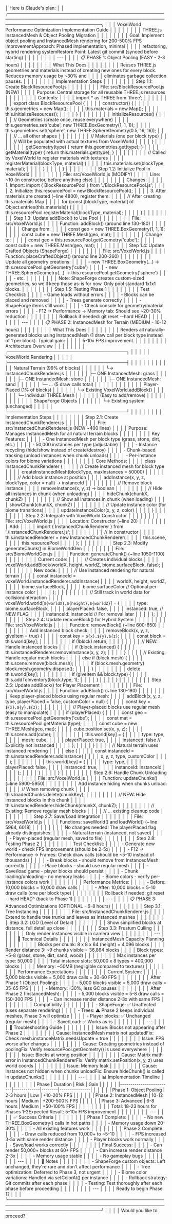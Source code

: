 │ Here is Claude's plan:                                                                                                              │
│ ╭─────────────────────────────────────────────────────────────────────────────────────────────────────────────────────────────────╮ │
│ │ VoxelWorld Performance Optimization Implementation Guide                                                                        │ │
│ │                                                                                                                                 │ │
│ │ THREE.js InstancedMesh & Object Pooling Migration                                                                               │ │
│ │                                                                                                                                 │ │
│ │ Goal: Implement object pooling and InstancedMesh rendering for 200-500% FPS improvementApproach: Phased implementation, minimal │ │
│ │  refactoring, hybrid rendering systemRestore Point: Latest git commit (synced before starting)                                  │ │
│ │                                                                                                                                 │ │
│ │ ---                                                                                                                             │ │
│ │ 📋 PHASE 1: Object Pooling (EASY - 2-3 hours)                                                                                   │ │
│ │                                                                                                                                 │ │
│ │ What This Does                                                                                                                  │ │
│ │                                                                                                                                 │ │
│ │ Reuses THREE.js geometries and materials instead of creating new ones for every block. Reduces memory usage by ~30% and         │ │
│ │ eliminates garbage collection pauses.                                                                                           │ │
│ │                                                                                                                                 │ │
│ │ Implementation Steps                                                                                                            │ │
│ │                                                                                                                                 │ │
│ │ Step 1.1: Create BlockResourcePool.js                                                                                           │ │
│ │                                                                                                                                 │ │
│ │ File: src/BlockResourcePool.js (NEW)                                                                                            │ │
│ │ Purpose: Central storage for all reusable THREE.js resources                                                                    │ │
│ │                                                                                                                                 │ │
│ │ Contents:                                                                                                                       │ │
│ │ import * as THREE from 'three';                                                                                                 │ │
│ │                                                                                                                                 │ │
│ │ export class BlockResourcePool {                                                                                                │ │
│ │   constructor() {                                                                                                               │ │
│ │     this.geometries = new Map();                                                                                                │ │
│ │     this.materials = new Map();                                                                                                 │ │
│ │     this.initializeResources();                                                                                                 │ │
│ │   }                                                                                                                             │ │
│ │                                                                                                                                 │ │
│ │   initializeResources() {                                                                                                       │ │
│ │     // Geometries (create once, reuse everywhere)                                                                               │ │
│ │     this.geometries.set('cube', new THREE.BoxGeometry(1, 1, 1));                                                                │ │
│ │     this.geometries.set('sphere', new THREE.SphereGeometry(0.5, 16, 16));                                                       │ │
│ │     // ... all other shapes                                                                                                     │ │
│ │                                                                                                                                 │ │
│ │     // Materials (one per block type)                                                                                           │ │
│ │     // Will be populated with actual textures from VoxelWorld                                                                   │ │
│ │   }                                                                                                                             │ │
│ │                                                                                                                                 │ │
│ │   getGeometry(type) { return this.geometries.get(type); }                                                                       │ │
│ │   getMaterial(type) { return this.materials.get(type); }                                                                        │ │
│ │                                                                                                                                 │ │
│ │   // Called by VoxelWorld to register materials with textures                                                                   │ │
│ │   registerMaterial(blockType, material) {                                                                                       │ │
│ │     this.materials.set(blockType, material);                                                                                    │ │
│ │   }                                                                                                                             │ │
│ │ }                                                                                                                               │ │
│ │                                                                                                                                 │ │
│ │ Step 1.2: Initialize Pool in VoxelWorld                                                                                         │ │
│ │                                                                                                                                 │ │
│ │ File: src/VoxelWorld.js (MODIFY)                                                                                                │ │
│ │ Line: ~10 (in constructor, before anything else)                                                                                │ │
│ │                                                                                                                                 │ │
│ │ Changes:                                                                                                                        │ │
│ │ 1. Import: import { BlockResourcePool } from './BlockResourcePool.js';                                                          │ │
│ │ 2. Initialize: this.resourcePool = new BlockResourcePool();                                                                     │ │
│ │ 3. After materials are created (~line 4800), register them:                                                                     │ │
│ │ // After creating this.materials Map                                                                                            │ │
│ │ for (const [blockType, material] of Object.entries(this.materials)) {                                                           │ │
│ │   this.resourcePool.registerMaterial(blockType, material);                                                                      │ │
│ │ }                                                                                                                               │ │
│ │                                                                                                                                 │ │
│ │ Step 1.3: Update addBlock() to Use Pool                                                                                         │ │
│ │                                                                                                                                 │ │
│ │ File: src/VoxelWorld.js                                                                                                         │ │
│ │ Function: addBlock() (around line 130-180)                                                                                      │ │
│ │                                                                                                                                 │ │
│ │ Change from:                                                                                                                    │ │
│ │ const geo = new THREE.BoxGeometry(1, 1, 1);                                                                                     │ │
│ │ const cube = new THREE.Mesh(geo, mat);                                                                                          │ │
│ │                                                                                                                                 │ │
│ │ Change to:                                                                                                                      │ │
│ │ const geo = this.resourcePool.getGeometry('cube');                                                                              │ │
│ │ const cube = new THREE.Mesh(geo, mat);                                                                                          │ │
│ │                                                                                                                                 │ │
│ │ Step 1.4: Update Crafted Objects (ShapeForge)                                                                                   │ │
│ │                                                                                                                                 │ │
│ │ File: src/VoxelWorld.js                                                                                                         │ │
│ │ Function: placeCraftedObject() (around line 200-260)                                                                            │ │
│ │                                                                                                                                 │ │
│ │ Update all geometry creations:                                                                                                  │ │
│ │ - new THREE.BoxGeometry(...) → this.resourcePool.getGeometry('cube')                                                            │ │
│ │ - new THREE.SphereGeometry(...) → this.resourcePool.getGeometry('sphere')                                                       │ │
│ │ - etc.                                                                                                                          │ │
│ │                                                                                                                                 │ │
│ │ Note: ShapeForge creates custom-sized geometries, so we'll keep those as-is for now. Only pool standard 1x1x1 blocks.           │ │
│ │                                                                                                                                 │ │
│ │ Step 1.5: Testing Phase 1                                                                                                       │ │
│ │                                                                                                                                 │ │
│ │ Test Checklist:                                                                                                                 │ │
│ │ - Game loads without errors                                                                                                     │ │
│ │ - Blocks can be placed and removed                                                                                              │ │
│ │ - Trees generate correctly                                                                                                      │ │
│ │ - ShapeForge items still work                                                                                                   │ │
│ │ - Check console for geometry/material errors                                                                                    │ │
│ │ - F12 → Performance → Memory tab: Should see ~20-30% reduction                                                                  │ │
│ │                                                                                                                                 │ │
│ │ Rollback if needed: git reset --hard HEAD                                                                                       │ │
│ │                                                                                                                                 │ │
│ │ ---                                                                                                                             │ │
│ │ 📋 PHASE 2: InstancedMesh for Terrain (MEDIUM - 10-12 hours)                                                                    │ │
│ │                                                                                                                                 │ │
│ │ What This Does                                                                                                                  │ │
│ │                                                                                                                                 │ │
│ │ Renders all naturally-generated blocks using InstancedMesh (1 draw call per block type instead of 1 per block). Typical gain:   │ │
│ │ 5-10x FPS improvement.                                                                                                          │ │
│ │                                                                                                                                 │ │
│ │ Architecture Overview                                                                                                           │ │
│ │                                                                                                                                 │ │
│ │ ┌─────────────────────────────────────┐                                                                                         │ │
│ │ │       VoxelWorld Rendering          │                                                                                         │ │
│ │ ├─────────────────────────────────────┤                                                                                         │ │
│ │ │                                     │                                                                                         │ │
│ │ │  Natural Terrain (99% of blocks)   │                                                                                          │ │
│ │ │  └→ InstancedChunkRenderer.js      │                                                                                          │ │
│ │ │     ├─ ONE InstancedMesh: grass    │                                                                                          │ │
│ │ │     ├─ ONE InstancedMesh: stone    │                                                                                          │ │
│ │ │     ├─ ONE InstancedMesh: sand     │                                                                                          │ │
│ │ │     └─ ... (5 draw calls total)    │                                                                                          │ │
│ │ │                                     │                                                                                         │ │
│ │ │  Player-Placed (1% of blocks)      │                                                                                          │ │
│ │ │  └→ Existing VoxelWorld.addBlock() │                                                                                          │ │
│ │ │     └─ Individual THREE.Mesh       │                                                                                          │ │
│ │ │        (Easy to add/remove)         │                                                                                         │ │
│ │ │                                     │                                                                                         │ │
│ │ │  ShapeForge Objects                 │                                                                                         │ │
│ │ │  └→ Existing system (unchanged)    │                                                                                          │ │
│ │ └─────────────────────────────────────┘                                                                                         │ │
│ │                                                                                                                                 │ │
│ │ Implementation Steps                                                                                                            │ │
│ │                                                                                                                                 │ │
│ │ Step 2.1: Create InstancedChunkRenderer.js                                                                                      │ │
│ │                                                                                                                                 │ │
│ │ File: src/InstancedChunkRenderer.js (NEW ~400 lines)                                                                            │ │
│ │ Purpose: Manages InstancedMesh for all natural terrain blocks                                                                   │ │
│ │                                                                                                                                 │ │
│ │ Key Features:                                                                                                                   │ │
│ │ - One InstancedMesh per block type (grass, stone, dirt, etc.)                                                                   │ │
│ │ - 50,000 instances per type (adjustable)                                                                                        │ │
│ │ - Instance recycling (hide/show instead of create/destroy)                                                                      │ │
│ │ - Chunk-based tracking (unload instances when chunk unloads)                                                                    │ │
│ │ - Per-instance colors for biome variations                                                                                      │ │
│ │                                                                                                                                 │ │
│ │ Core Methods:                                                                                                                   │ │
│ │ class InstancedChunkRenderer {                                                                                                  │ │
│ │   // Create instanced mesh for block type                                                                                       │ │
│ │   createInstancedMesh(blockType, maxInstances = 50000)                                                                          │ │
│ │                                                                                                                                 │ │
│ │   // Add block instance at position                                                                                             │ │
│ │   addInstance(x, y, z, blockType, color = null) → instanceId                                                                    │ │
│ │                                                                                                                                 │ │
│ │   // Remove block instance                                                                                                      │ │
│ │   removeInstance(x, y, z) → boolean                                                                                             │ │
│ │                                                                                                                                 │ │
│ │   // Hide all instances in chunk (when unloading)                                                                               │ │
│ │   hideChunk(chunkX, chunkZ)                                                                                                     │ │
│ │                                                                                                                                 │ │
│ │   // Show all instances in chunk (when loading)                                                                                 │ │
│ │   showChunk(chunkX, chunkZ)                                                                                                     │ │
│ │                                                                                                                                 │ │
│ │   // Update instance color (for biome transitions)                                                                              │ │
│ │   updateInstanceColor(x, y, z, color)                                                                                           │ │
│ │ }                                                                                                                               │ │
│ │                                                                                                                                 │ │
│ │ Step 2.2: Integrate with VoxelWorld Constructor                                                                                 │ │
│ │                                                                                                                                 │ │
│ │ File: src/VoxelWorld.js                                                                                                         │ │
│ │ Location: Constructor (~line 20)                                                                                                │ │
│ │                                                                                                                                 │ │
│ │ Add:                                                                                                                            │ │
│ │ import { InstancedChunkRenderer } from './InstancedChunkRenderer.js';                                                           │ │
│ │                                                                                                                                 │ │
│ │ // In constructor                                                                                                               │ │
│ │ this.instancedRenderer = new InstancedChunkRenderer(                                                                            │ │
│ │   this.scene,                                                                                                                   │ │
│ │   this.resourcePool                                                                                                             │ │
│ │ );                                                                                                                              │ │
│ │                                                                                                                                 │ │
│ │ Step 2.3: Modify generateChunk() in BiomeWorldGen                                                                               │ │
│ │                                                                                                                                 │ │
│ │ File: src/BiomeWorldGen.js                                                                                                      │ │
│ │ Function: generateChunk() (~line 1050-1100)                                                                                     │ │
│ │                                                                                                                                 │ │
│ │ Current code:                                                                                                                   │ │
│ │ // Creates individual blocks                                                                                                    │ │
│ │ voxelWorld.addBlock(worldX, height, worldZ, biome.surfaceBlock, false);                                                         │ │
│ │                                                                                                                                 │ │
│ │ New code:                                                                                                                       │ │
│ │ // Use instanced rendering for natural terrain                                                                                  │ │
│ │ const instanceId = voxelWorld.instancedRenderer.addInstance(                                                                    │ │
│ │   worldX, height, worldZ,                                                                                                       │ │
│ │   biome.surfaceBlock,                                                                                                           │ │
│ │   biome.surfaceColor // Optional per-instance color                                                                             │ │
│ │ );                                                                                                                              │ │
│ │                                                                                                                                 │ │
│ │ // Still track in world data for collision/interaction                                                                          │ │
│ │ voxelWorld.world[`${worldX},${height},${worldZ}`] = {                                                                           │ │
│ │   type: biome.surfaceBlock,                                                                                                     │ │
│ │   playerPlaced: false,                                                                                                          │ │
│ │   instanced: true,        // NEW FLAG                                                                                           │ │
│ │   instanceId: instanceId  // For removal later                                                                                  │ │
│ │ };                                                                                                                              │ │
│ │                                                                                                                                 │ │
│ │ Step 2.4: Update removeBlock() for Hybrid System                                                                                │ │
│ │                                                                                                                                 │ │
│ │ File: src/VoxelWorld.js                                                                                                         │ │
│ │ Function: removeBlock() (~line 600-650)                                                                                         │ │
│ │                                                                                                                                 │ │
│ │ Add instanced block check:                                                                                                      │ │
│ │ removeBlock(x, y, z, giveItem = true) {                                                                                         │ │
│ │   const key = `${x},${y},${z}`;                                                                                                 │ │
│ │   const block = this.world[key];                                                                                                │ │
│ │                                                                                                                                 │ │
│ │   if (!block) return;                                                                                                           │ │
│ │                                                                                                                                 │ │
│ │   // NEW: Handle instanced blocks                                                                                               │ │
│ │   if (block.instanced) {                                                                                                        │ │
│ │     this.instancedRenderer.removeInstance(x, y, z);                                                                             │ │
│ │   }                                                                                                                             │ │
│ │   // Existing: Handle regular mesh blocks                                                                                       │ │
│ │   else if (block.mesh) {                                                                                                        │ │
│ │     this.scene.remove(block.mesh);                                                                                              │ │
│ │     if (block.mesh.geometry) block.mesh.geometry.dispose();                                                                     │ │
│ │   }                                                                                                                             │ │
│ │                                                                                                                                 │ │
│ │   delete this.world[key];                                                                                                       │ │
│ │                                                                                                                                 │ │
│ │   if (giveItem && block.type) {                                                                                                 │ │
│ │     this.addToInventory(block.type, 1);                                                                                         │ │
│ │   }                                                                                                                             │ │
│ │ }                                                                                                                               │ │
│ │                                                                                                                                 │ │
│ │ Step 2.5: Update addBlock() for Player Placement                                                                                │ │
│ │                                                                                                                                 │ │
│ │ File: src/VoxelWorld.js                                                                                                         │ │
│ │ Function: addBlock() (~line 130-180)                                                                                            │ │
│ │                                                                                                                                 │ │
│ │ Keep player-placed blocks using regular mesh:                                                                                   │ │
│ │ addBlock(x, y, z, type, playerPlaced = false, customColor = null) {                                                             │ │
│ │   const key = `${x},${y},${z}`;                                                                                                 │ │
│ │                                                                                                                                 │ │
│ │   // Player-placed blocks use regular mesh (easy to manipulate)                                                                 │ │
│ │   if (playerPlaced) {                                                                                                           │ │
│ │     const geo = this.resourcePool.getGeometry('cube');                                                                          │ │
│ │     const mat = this.resourcePool.getMaterial(type);                                                                            │ │
│ │     const cube = new THREE.Mesh(geo, mat);                                                                                      │ │
│ │     cube.position.set(x, y, z);                                                                                                 │ │
│ │     this.scene.add(cube);                                                                                                       │ │
│ │                                                                                                                                 │ │
│ │     this.world[key] = {                                                                                                         │ │
│ │       type: type,                                                                                                               │ │
│ │       mesh: cube,                                                                                                               │ │
│ │       playerPlaced: true,                                                                                                       │ │
│ │       instanced: false  // Explicitly not instanced                                                                             │ │
│ │     };                                                                                                                          │ │
│ │   }                                                                                                                             │ │
│ │   // Natural terrain uses instanced rendering                                                                                   │ │
│ │   else {                                                                                                                        │ │
│ │     const instanceId = this.instancedRenderer.addInstance(                                                                      │ │
│ │       x, y, z, type, customColor                                                                                                │ │
│ │     );                                                                                                                          │ │
│ │                                                                                                                                 │ │
│ │     this.world[key] = {                                                                                                         │ │
│ │       type: type,                                                                                                               │ │
│ │       playerPlaced: false,                                                                                                      │ │
│ │       instanced: true,                                                                                                          │ │
│ │       instanceId: instanceId                                                                                                    │ │
│ │     };                                                                                                                          │ │
│ │   }                                                                                                                             │ │
│ │ }                                                                                                                               │ │
│ │                                                                                                                                 │ │
│ │ Step 2.6: Handle Chunk Unloading                                                                                                │ │
│ │                                                                                                                                 │ │
│ │ File: src/VoxelWorld.js                                                                                                         │ │
│ │ Function: updateChunks() (~line 5900-5950)                                                                                      │ │
│ │                                                                                                                                 │ │
│ │ Add instance hiding when chunks unload:                                                                                         │ │
│ │ // When removing chunk                                                                                                          │ │
│ │ this.loadedChunks.delete(chunkKey);                                                                                             │ │
│ │                                                                                                                                 │ │
│ │ // NEW: Hide instanced blocks in this chunk                                                                                     │ │
│ │ this.instancedRenderer.hideChunk(chunkX, chunkZ);                                                                               │ │
│ │                                                                                                                                 │ │
│ │ // Existing: Remove regular mesh blocks                                                                                         │ │
│ │ // ... existing cleanup code                                                                                                    │ │
│ │                                                                                                                                 │ │
│ │ Step 2.7: Save/Load Integration                                                                                                 │ │
│ │                                                                                                                                 │ │
│ │ File: src/VoxelWorld.js                                                                                                         │ │
│ │ Functions: saveWorld() and loadWorld() (~line 5964, 6018)                                                                       │ │
│ │                                                                                                                                 │ │
│ │ No changes needed! The playerPlaced flag already distinguishes:                                                                 │ │
│ │ - Natural terrain (instanced, not saved)                                                                                        │ │
│ │ - Player-placed (regular mesh, saved to file)                                                                                   │ │
│ │                                                                                                                                 │ │
│ │ Step 2.8: Testing Phase 2                                                                                                       │ │
│ │                                                                                                                                 │ │
│ │ Test Checklist:                                                                                                                 │ │
│ │ - Generate new world - check FPS improvement (should be 2-5x)                                                                   │ │
│ │ - F12 → Performance → Frames: Check draw calls (should be ~5-10 instead of thousands)                                           │ │
│ │ - Break blocks - should remove from InstancedMesh correctly                                                                     │ │
│ │ - Place blocks - should use regular mesh                                                                                        │ │
│ │ - Save/load game - player blocks should persist                                                                                 │ │
│ │ - Chunk loading/unloading - no memory leaks                                                                                     │ │
│ │ - Biome colors - verify per-instance colors work                                                                                │ │
│ │                                                                                                                                 │ │
│ │ Performance Metrics:                                                                                                            │ │
│ │ - Before: 10,000 blocks = 10,000 draw calls                                                                                     │ │
│ │ - After: 10,000 blocks = 5-10 draw calls (one per block type)                                                                   │ │
│ │                                                                                                                                 │ │
│ │ Rollback if needed: git reset --hard HEAD^ (back to Phase 1)                                                                    │ │
│ │                                                                                                                                 │ │
│ │ ---                                                                                                                             │ │
│ │ 📋 PHASE 3: Advanced Optimizations (OPTIONAL - 6-8 hours)                                                                       │ │
│ │                                                                                                                                 │ │
│ │ Step 3.1: Tree Instancing                                                                                                       │ │
│ │                                                                                                                                 │ │
│ │ File: src/InstancedChunkRenderer.js                                                                                             │ │
│ │ Extend to handle tree trunks and leaves as instanced meshes                                                                     │ │
│ │                                                                                                                                 │ │
│ │ Step 3.2: LOD (Level of Detail)                                                                                                 │ │
│ │                                                                                                                                 │ │
│ │ Show simplified blocks at distance, full detail up close                                                                        │ │
│ │                                                                                                                                 │ │
│ │ Step 3.3: Frustum Culling                                                                                                       │ │
│ │                                                                                                                                 │ │
│ │ Only render instances visible in camera view                                                                                    │ │
│ │                                                                                                                                 │ │
│ │ ---                                                                                                                             │ │
│ │ 🔧 Technical Details                                                                                                            │ │
│ │                                                                                                                                 │ │
│ │ InstancedMesh Capacity Planning                                                                                                 │ │
│ │                                                                                                                                 │ │
│ │ Blocks per chunk: 8 x 8 x 64 (height) = 4,096 blocks                                                                            │ │
│ │ Render distance 3: ~9 chunks visible = 36,864 blocks                                                                            │ │
│ │ Block types: ~5-8 (grass, stone, dirt, sand, wood)                                                                              │ │
│ │                                                                                                                                 │ │
│ │ Max instances per type: 50,000                                                                                                  │ │
│ │ Total instance slots: 50,000 x 8 types = 400,000 blocks                                                                         │ │
│ │ Memory: ~50MB (negligible compared to textures)                                                                                 │ │
│ │                                                                                                                                 │ │
│ │ Performance Expectations                                                                                                        │ │
│ │                                                                                                                                 │ │
│ │ Current System:                                                                                                                 │ │
│ │ - 5,000 blocks visible = 5,000 draw calls = 30-60 FPS                                                                           │ │
│ │                                                                                                                                 │ │
│ │ After Phase 1 (Object Pooling):                                                                                                 │ │
│ │ - 5,000 blocks visible = 5,000 draw calls = 35-65 FPS                                                                           │ │
│ │ - Memory: -30%, less GC pauses                                                                                                  │ │
│ │                                                                                                                                 │ │
│ │ After Phase 2 (InstancedMesh):                                                                                                  │ │
│ │ - 5,000 blocks visible = 5-8 draw calls = 150-300 FPS                                                                           │ │
│ │ - Can increase render distance 2-3x with same FPS                                                                               │ │
│ │                                                                                                                                 │ │
│ │ Compatibility                                                                                                                   │ │
│ │                                                                                                                                 │ │
│ │ - ShapeForge: ✅ Unaffected (uses separate rendering)                                                                            │ │
│ │ - Trees: ⚠️ Phase 2 keeps individual meshes, Phase 3 will optimize                                                              │ │
│ │ - Player blocks: ✅ Unchanged (regular mesh)                                                                                     │ │
│ │ - Save/Load: ✅ Works as-is                                                                                                      │ │
│ │                                                                                                                                 │ │
│ │ ---                                                                                                                             │ │
│ │ 🚨 Troubleshooting Guide                                                                                                        │ │
│ │                                                                                                                                 │ │
│ │ Issue: Blocks not appearing after Phase 2                                                                                       │ │
│ │                                                                                                                                 │ │
│ │ Cause: InstancedMesh matrix not updatedFix: Check mesh.instanceMatrix.needsUpdate = true                                        │ │
│ │                                                                                                                                 │ │
│ │ Issue: FPS worse after changes                                                                                                  │ │
│ │                                                                                                                                 │ │
│ │ Cause: Creating geometries instead of poolingFix: Verify resourcePool.getGeometry() is used everywhere                          │ │
│ │                                                                                                                                 │ │
│ │ Issue: Blocks at wrong position                                                                                                 │ │
│ │                                                                                                                                 │ │
│ │ Cause: Matrix math error in InstancedChunkRendererFix: Verify matrix.setPosition(x, y, z) uses world coords                     │ │
│ │                                                                                                                                 │ │
│ │ Issue: Memory leak                                                                                                              │ │
│ │                                                                                                                                 │ │
│ │ Cause: Instances not hidden when chunks unloadFix: Ensure hideChunk() is called in updateChunks()                               │ │
│ │                                                                                                                                 │ │
│ │ ---                                                                                                                             │ │
│ │ 📊 Implementation Timeline                                                                                                      │ │
│ │                                                                                                                                 │ │
│ │ | Phase                   | Duration    | Risk   | Gain          |                                                              │ │
│ │ |-------------------------|-------------|--------|---------------|                                                              │ │
│ │ | Phase 1: Object Pooling | 2-3 hours   | Low    | +10-20% FPS   |                                                              │ │
│ │ | Phase 2: InstancedMesh  | 10-12 hours | Medium | +200-500% FPS |                                                              │ │
│ │ | Phase 3: Advanced       | 6-8 hours   | Medium | +50-100% FPS  |                                                              │ │
│ │                                                                                                                                 │ │
│ │ Total: 18-23 hours for Phases 1-2Expected Result: 5-10x FPS improvement                                                         │ │
│ │                                                                                                                                 │ │
│ │ ---                                                                                                                             │ │
│ │ ✅ Success Criteria                                                                                                              │ │
│ │                                                                                                                                 │ │
│ │ Phase 1 Complete:                                                                                                               │ │
│ │ - No new THREE.BoxGeometry() calls in hot paths                                                                                 │ │
│ │ - Memory usage down 20-30%                                                                                                      │ │
│ │ - All existing features work                                                                                                    │ │
│ │                                                                                                                                 │ │
│ │ Phase 2 Complete:                                                                                                               │ │
│ │ - Draw calls reduced from 10,000+ to ~5-10                                                                                      │ │
│ │ - FPS increased 3-5x with same render distance                                                                                  │ │
│ │ - Player blocks work normally                                                                                                   │ │
│ │ - Save/load works correctly                                                                                                     │ │
│ │                                                                                                                                 │ │
│ │ Final Success:                                                                                                                  │ │
│ │ - Can render 50,000+ blocks at 60+ FPS                                                                                          │ │
│ │ - Can increase render distance 2-3x                                                                                             │ │
│ │ - Memory usage stable                                                                                                           │ │
│ │ - No gameplay bugs                                                                                                              │ │
│ │                                                                                                                                 │ │
│ │ ---                                                                                                                             │ │
│ │ 📝 Notes                                                                                                                        │ │
│ │                                                                                                                                 │ │
│ │ - ShapeForge custom objects: Left unchanged, they're rare and don't affect performance                                          │ │
│ │ - Tree optimization: Deferred to Phase 3, not urgent                                                                            │ │
│ │ - Biome color variations: Handled via setColorAt() per instance                                                                 │ │
│ │ - Rollback strategy: Git commits after each phase                                                                               │ │
│ │ - Testing: Test thoroughly after each phase before proceeding                                                                   │ │
│ │                                                                                                                                 │ │
│ │ ---                                                                                                                             │ │
│ │ Ready to begin Phase 1?                                                                                                         │ │
│ ╰─────────────────────────────────────────────────────────────────────────────────────────────────────────────────────────────────╯ │
│                                                                                                                                     │
│ Would you like to proceed? 